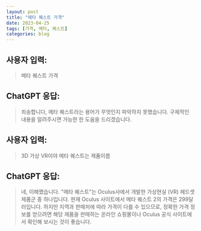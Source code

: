 ```yaml
---
layout: post
title: "메타 퀘스트 가격"
date: 2023-04-25
tags: [가격, 메타, 퀘스트]
categories: blog
---
```


## 사용자 입력:
> 메타 퀘스트 가격

## ChatGPT 응답:
> 죄송합니다, 메타 퀘스트라는 용어가 무엇인지 파악하지 못했습니다. 구체적인 내용을 알려주시면 가능한 한 도움을 드리겠습니다.

## 사용자 입력:
> 3D 가상 VR이야 메타 퀘스트는 제품이름

## ChatGPT 응답:
> 네, 이해했습니다. "메타 퀘스트"는 Oculus사에서 개발한 가상현실 (VR) 헤드셋 제품군 중 하나입니다. 현재 Oculus 사이트에서 메타 퀘스트 2의 가격은 299달러입니다. 하지만 지역과 판매처에 따라 가격이 다를 수 있으므로, 정확한 가격 정보를 얻으려면 해당 제품을 판매하는 온라인 쇼핑몰이나 Oculus 공식 사이트에서 확인해 보시는 것이 좋습니다.

